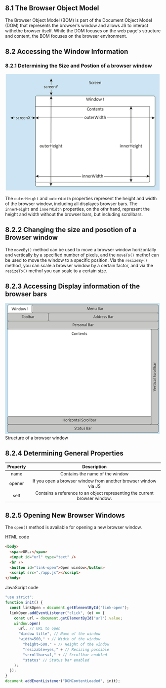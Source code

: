 ## 8.1 The Browser Object Model

The Browser Object Model (BOM) is part of the Document Object Model (DOM) that represents the browser's window and allows JS to interact withethe browser itself.
While the DOM focuses on the web page's structure and content, the BOM focuses on the browser environment.

## 8.2 Accessing the Window Information

### 8.2.1 Determining the Size and Postion of a browser window

<img src="./img/size and position.png" width="500px" />

The `outerHeight` and `outerWidth` properties represent the height and width of the browser window, including all displayes browser bars. The `innerHeight` and `innerWidth` properties, on the othr hand, represent the height and width without the browser bars, but including scrollbars.

## 8.2.2 Changing the size and posotion of a Browser window

The `moveBy()` method can be used to move a browser window horizontally and vertically by a specified number of pixels, and the `moveTo()` methof can be used to move the window to a specific position. Via the `resizeBy()` method, you can scale a browser window by a certain factor, and via the `resizeTo()` methof you can scale to a certain size.

## 8.2.3 Accessing Display information of the browser bars

<img src="./img/structure of a browser window.png" width="500px" />
Structure of a browser window

## 8.2.4 Determining General Properties

| Property |                                Description                                 |
| :------: | :------------------------------------------------------------------------: |
|   name   |                      Contains the name of the window                       |
|  opener  |      If you open a browser window from another browser window via JS       |
|   self   | Contains a reference to an object representing the current browser window. |

## 8.2.5 Opening New Browser Windows

The `open()` method is available for opening a new browser window.

HTML code

```html
<body>
  <span>URL:</span>
  <input id="url" type="text" />
  <br />
  <button id="link-open">Open window</button>
  <script src="./app.js"></script>
</body>
```

JavaScript code

```js
"use strict";
function init() {
  const linkOpen = document.getElementById("link-open");
  linkOpen.addEventListener("click", (e) => {
    const url = document.getElementById("url").value;
    window.open(
      url, // URL to open
      "Window title", // Name of the window
      "width=500," + // Width of the window
        "height=500," + // Height of the window
        "resizable=yes," + // Resizing possible
        "scrollbars=1," + // Scrollbar enabled
        "status" // Status bar enabled
    );
  });
}
document.addEventListener("DOMContentLoaded", init);
```
